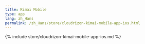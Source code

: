 ```yaml
---
title: Kimai Mobile
type: app 
lang: zh_Hans
permalink: /zh_Hans/store/cloudrizon-kimai-mobile-app-ios.html
---
```


{% include store/cloudrizon-kimai-mobile-app-ios.md %}
